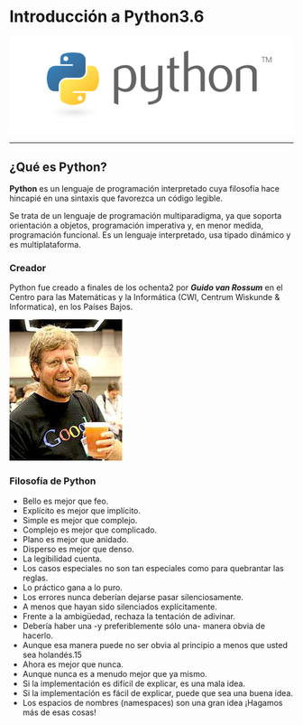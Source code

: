 # Introducción a Python3.6

![logo portada](./img/intro/1-logo-portada.png)
___

## ¿Qué es Python?

**Python** es un lenguaje de programación interpretado cuya filosofía hace hincapié en una sintaxis que favorezca un código legible.

Se trata de un lenguaje de programación multiparadigma, ya que soporta orientación a objetos, programación imperativa y, en menor medida, programación funcional. Es un lenguaje interpretado, usa tipado dinámico y es multiplataforma.

### Creador

Python fue creado a finales de los ochenta2​ por ***Guido van Rossum*** en el Centro para las Matemáticas y la Informática (CWI, Centrum Wiskunde & Informatica), en los Países Bajos.

![creador](./img/intro/2-creador.png)

### Filosofía de Python

- Bello es mejor que feo.
- Explícito es mejor que implícito.
- Simple es mejor que complejo.
- Complejo es mejor que complicado.
- Plano es mejor que anidado.
- Disperso es mejor que denso.
- La legibilidad cuenta.
- Los casos especiales no son tan especiales como para quebrantar las reglas.
- Lo práctico gana a lo puro.
- Los errores nunca deberían dejarse pasar silenciosamente.
- A menos que hayan sido silenciados explícitamente.
- Frente a la ambigüedad, rechaza la tentación de adivinar.
- Debería haber una -y preferiblemente sólo una- manera obvia de hacerlo.
- Aunque esa manera puede no ser obvia al principio a menos que usted sea holandés.15​
- Ahora es mejor que nunca.
- Aunque nunca es a menudo mejor que ya mismo.
- Si la implementación es difícil de explicar, es una mala idea.
- Si la implementación es fácil de explicar, puede que sea una buena idea.
- Los espacios de nombres (namespaces) son una gran idea ¡Hagamos más de esas cosas!
